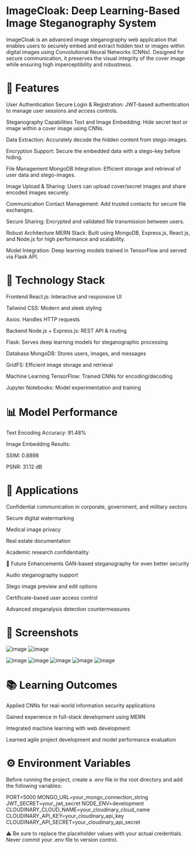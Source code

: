 # ImageCloak: Deep Learning-Based Image Steganography System
ImageCloak is an advanced image steganography web application that enables users to securely embed and extract hidden text or images within digital images using Convolutional Neural Networks (CNNs). Designed for secure communication, it preserves the visual integrity of the cover image while ensuring high imperceptibility and robustness.

# 🔐 Features
User Authentication
Secure Login & Registration: JWT-based authentication to manage user sessions and access controls.

Steganography Capabilities
Text and Image Embedding: Hide secret text or image within a cover image using CNNs.

Data Extraction: Accurately decode the hidden content from stego-images.

Encryption Support: Secure the embedded data with a stego-key before hiding.

File Management
MongoDB Integration: Efficient storage and retrieval of user data and stego-images.

Image Upload & Sharing: Users can upload cover/secret images and share encoded images securely.

Communication
Contact Management: Add trusted contacts for secure file exchanges.

Secure Sharing: Encrypted and validated file transmission between users.

Robust Architecture
MERN Stack: Built using MongoDB, Express.js, React.js, and Node.js for high performance and scalability.

Model Integration: Deep learning models trained in TensorFlow and served via Flask API.

# 🧠 Technology Stack
Frontend
React.js: Interactive and responsive UI

Tailwind CSS: Modern and sleek styling

Axios: Handles HTTP requests

Backend
Node.js + Express.js: REST API & routing

Flask: Serves deep learning models for steganographic processing

Database
MongoDB: Stores users, images, and messages

GridFS: Efficient image storage and retrieval

Machine Learning
TensorFlow: Trained CNNs for encoding/decoding

Jupyter Notebooks: Model experimentation and training

# 📊 Model Performance
Text Encoding Accuracy: 91.48%

Image Embedding Results:

SSIM: 0.8898

PSNR: 31.12 dB

# 🎯 Applications
Confidential communication in corporate, government, and military sectors

Secure digital watermarking

Medical image privacy

Real estate documentation

Academic research confidentiality

🚀 Future Enhancements
GAN-based steganography for even better security

Audio steganography support

Stego image preview and edit options

Certificate-based user access control

Advanced steganalysis detection countermeasures
# 📸 Screenshots
![image](https://github.com/user-attachments/assets/442a69dc-039f-40ce-90c4-b680f7608461)
![image](https://github.com/user-attachments/assets/258c5c00-aaff-48d1-82a4-505126948446)

![image](https://github.com/user-attachments/assets/8b6f7b26-fc17-4aca-8be2-63e8dff7869d)
![image](https://github.com/user-attachments/assets/caab9ca5-fe0b-4d34-9238-a7869a7fa77b)
![image](https://github.com/user-attachments/assets/12c8b931-f5a1-4a73-9a07-cd13d1e4d066)
![image](https://github.com/user-attachments/assets/f3efe7f2-82d6-47ee-8f18-bd8b1e721830)
![image](https://github.com/user-attachments/assets/06093f61-4664-4652-9576-c967c71e56c4)


# 📚 Learning Outcomes
Applied CNNs for real-world information security applications

Gained experience in full-stack development using MERN

Integrated machine learning with web development

Learned agile project development and model performance evaluation

# ⚙️ Environment Variables
Before running the project, create a .env file in the root directory and add the following variables:

PORT=5000
MONGO_URL=your_mongo_connection_string
JWT_SECRET=your_jwt_secret
NODE_ENV=development
CLOUDINARY_CLOUD_NAME=your_cloudinary_cloud_name
CLOUDINARY_API_KEY=your_cloudinary_api_key
CLOUDINARY_API_SECRET=your_cloudinary_api_secret

⚠️ Be sure to replace the placeholder values with your actual credentials. Never commit your .env file to version control.
